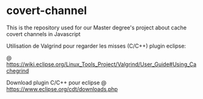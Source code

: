 # covert-channel
This is the repository used for our Master degree's project about cache covert channels in Javascript



Utilisation de Valgrind pour regarder les misses (C/C++) plugin eclipse:

@ https://wiki.eclipse.org/Linux_Tools_Project/Valgrind/User_Guide#Using_Cachegrind

Download plugin C/C++ pour eclipse
@ https://www.eclipse.org/cdt/downloads.php
